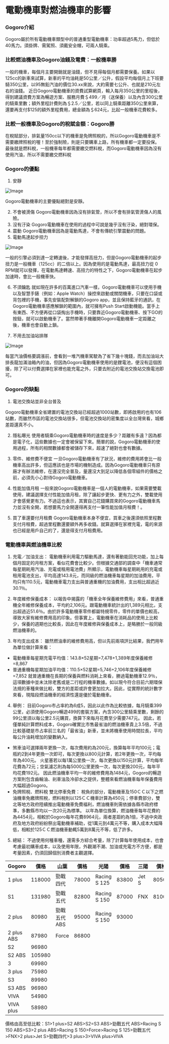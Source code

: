 # 電動機車對燃油機車的影響

### Gogoro介紹

Gogoro屬於所有電動機車類型中的普通重型電動機車：功率超過5馬力，但低於40馬力。須掛牌、需駕照、須戴安全帽，可兩人騎乘。

### 比較燃油機車及Gogoro油錢及電費：一般機車勝

一般的機車，每個月主要開銷就是油錢，但不見得每個月都需要保養。如果以125cc的新車來試算，新車的平均油耗是50公里／公升，假設平均每個月上下班要騎350公里，以95無鉛汽油的價位30.xx來說，大約需要七公升、也就是210元左右的油錢。
近日Gogoro電動機車的資費試算網頁，輸入每月350公里的里程後，得到建議資費方案為暢遊方案、服務月費＄499／月（送保養）以及內含300公里的騎乘里數；額外里程計費則為＄2.5／公里，若以同上騎乘距離350公里來算，還要再支付$125的額外里程費用，總金額為＄624元，比起一般機車花費較多。

### 比較一般機車及Gogoro的稅賦金額：Gogoro勝

在稅賦部分，排氣量150cc以下的機車是免牌照稅的，所以Gogoro電動機車是不需要繳牌照稅的喔！至於強制險，則是只要購車上路，所有機車都一定要投保。
最後就是燃料稅，一般機車每年都需要繳交燃料稅，而Gogoro電動機車因為沒有使用汽油，所以不需要繳交燃料稅

### Gogoro的優點

1.	安靜

![Image](https://beauty-upgrade.tw/wp-content/uploads/2019/05/43000422_1836065043114861_3939796113623613440_n-238x300.jpg)

Gogoro電動機車的主要優點絕對是安靜。

2.	不會被燙傷
Gogoro電動機車因為沒有排氣管，所以不會有排氣管燙傷人的風險。
3.	沒有汙染
Gogoro電動機車在使用的過程中可說是幾乎沒有汙染，絕對環保。
4.	震動
Gogoro電動機車因為是電動馬達，不會有傳統引擎震動的問題。
5.	電動馬達起步扭力

![Image](https://beauty-upgrade.tw/wp-content/uploads/2019/05/27356475_1547432868644748_2477950483433805237_o-300x183.jpg)

一般的引擎必須到達一定轉速後，才能發揮高扭力，但是Gogoro電動機車的起步扭力是一般機車（125cc）的二倍以上。因為使用的是電動馬達，最高扭力從 0 RPM就可以發揮，在電動馬達轉速、高扭力的特性之下，Gogoro電動機車在起步加速時，會比一般機車快。

6.	不須鑰匙
就如現在許多的百萬進口汽車一樣，Gogoro電動機車可以使用手機以及智慧手錶（例如：Apple Watch）操控來啟動或關閉機車，只要在口袋或背包裡的手機，事先安裝配對解鎖的Gogoro app，並且保持藍牙的通訊，在Gogoro電動機車感應解鎖的範圍內，就可擁有Push Start啟動機能。當手上有東西、不方便再從口袋掏出手機時，只要靠近Gogoro電動機車、按下GO的按鈕，就可以啟動機車了。當然帶著手機離開Gogoro電動機車一定距離之後，機車也會自動上鎖。

7.	不用去加油站排隊

![Image](https://beauty-upgrade.tw/wp-content/uploads/2019/05/40814689_1804000576321308_4518515065241993216_o-300x166.jpg)

每當汽油價格要調漲前，會看到一堆汽機車駕駛為了省下幾十塊錢，而去加油站大排長龍加滿油箱內的油，但因為Gogoro電動機車使用的是鋰電池，便沒有這個困擾，除了可以付費選擇在家裡也能充電之外，只要去附近的電池交換站交換電池即可。

### Gogoro的缺點

1. 電池交換站並非全台普及

Gogoro電動機車全省建置的電池交換站已經超過1000站數，即將啟用的也有106站數，而雖然市區的電池交換站很多，但電池交換站的密集度以全台灣來看，城鄉差距還真不小。

2.	隱私曝光
使用者騎乘Gogoro電動機車時的速度是多少？距離有多遠？因為都是電子化，這些數據也一定會被保留下來。簡單的說，Gogoro電動機車的使用過程，所有的相關數據都會被儲存下來，超速了絕對也會有數據。

3.	零件、維修費不便宜
一旦Gogoro電動機車有了狀況，維修的費用將會比一般機車高出許多，但這應該也是市場的機制造成。因為Gogoro電動機車只有原廠才有辦法維修，在還沒完全普及，量還沒大到足以降低各個零組件的價格之前，必須先小心對待Gogoro電動機車。

4.	性能加值月租
一般來說Gogoro電動機車是一個人的電動機車，如果需要雙載使用，建議選擇支付性能加值月租，除了讓起步更快、更有力之外，雙載使用才會感覺更有力。不過這也表示，其實自己花錢購買來的Gogoro電動機車馬力並沒有全開，若想要馬力全開還得再支付一筆性能加值月租費！。

5.	買了車還要付月租費
Gogoro電動機車本身不便宜，買車之後還須依照里程數支付月租費，超過里程數還要額外再多收錢。就算選擇在家裡充電，電的來源也已經是用戶自己的了，還是得支付月租費用。

### 電動機車與燃油機車比較

1.	充電／加油支出：
電動機車利用電力驅動馬達，還有著動能回充功能，加上每個月固定的月租方案，看似花費會比較少。但根據交通部的調查中「機車通常每星期耗用汽油、充電或租用電池費」所顯示，電動機車每星期耗用的充電或租用電池支出，平均高達143.8元，而同級的燃油機車每星期的加油費用，平均只有110.5元，電動機車電力支出與普通重機的加油費用，支出相比超過近30.1％。

2.	年度維修保養成本：
以報告中揭露的「機車全年保養維修費用」來看，普通重機全年維修保養成本，平均約2,106元。跟電動機車統計出的1,389元相比，支出超過近51.6％。由於許多電動機車零件都屬特規零件，零件的單價也較高，導致大家有維修費用高的印象。但事實上，電動機車在消耗品的使用上比較少，保養的週期也比較長，因此在年度維修與保養成本上，是略勝於一般同級燃油機車的。

3.	年均支出成本：
雖然燃油車的維修費用高，但以先前兩項評比結果，我們用年為單位做計算來看：
*	電動機車每星期充電平均值：143.8×52星期=7,478+1,389年度保養維修=8,867
*	普通重機每星期加油平均值：110.5×52星期=5,746+2,106年度保養維修=7,852
就普通重機在長期的保養與燃料消耗上來看，勝過電動機車12.9％，這項數據中並未汰除老舊或是二行程的機車數據。如以現今符合目前六期環保法規的車種來做比較，雙方的差距或許會更加拉大。因此，從實際的統計數字來看，現階段燃油機車的經濟性還是優於電動機車。

4.	舉例：
目前Gogoro市占率約為6成5，因此以此作為比較依據，每月騎乘399公里，必須使用Gogoro暢遊499的套裝方案，內含300公里騎乘里數，剩餘的99公里須以每公里2.5元購買，換算下來每月花費至少需要747元。
因此，若僅單純計算燃料成本，Gogoro確實比市售最省油的燃油機車貴上3.5倍，不過比較基礎是市占率前三名的「最省油」新車，並未將機車使用時間拉長，平均每公升油耗增加的變數納入。
*	煞車油可選擇兩年更換一次，每次費用約為200元，換算每年平均100元；電瓶約2到4年更換一次即可，每次更換以800元計算，若2年更換一次，平均每年為400元。
火星塞若以每1萬公里換一次，每次更換以150元計算，平均每年花費為72元；空氣濾芯則為每5000公里更換一次，每次更換200元，每年平均花費192元。
因此燃油機車平均一年的維修費用為1484元，Gogoro的暢遊方案則包含齒輪油、剎車油及冷卻水之提供，整體來看燃油機車每年保養費用大幅超過Gogoro。 
* 免牌照稅、燃料稅 雙北停車免費：
稅負的部分，電動機車及150ＣＣ以下之燃油機車免繳牌照稅，燃料稅則以125ＣＣ機車計算為450元；停車費部分，雙北等地方政府陸續推出電動機車免費福利，燃油機車則需依據各縣市政府標準，多數縣市均以一次20元為標準。
以年為單位換算，燃油機車每年花費約為4454元，相較於Gogoro每年花費8964元，兩者差距約為1倍，不過中央政府及地方政府紛紛祭出電動機車補助，從1萬元到4萬元不等，購入成本大幅降低，相較於125ＣＣ燃油機車動輒5萬到8萬元不等，低了許多。

5.	總結：
不過使用何種車種，還需多方綜合考量，除了計算每年使用成本，也會考慮最初購車成本，以及使用年限，外觀潮不潮、加油或充電方不方便，都是考量因素，仍須回歸個別消費者主觀選擇。

|Gogoro    |價格   |山葉       |價格  |光陽            |價格 |三陽  |價格  |
|----------|------|------------|-----|---------------|-----|------|-----|
|1 plus    |118000|勁戰四代      |78000|Racing S 125  |83800|Jet S|80500|
|S1        |131980|勁戰五代      |82800|Racing S 150  |87000|FNX  |81000|
|2 plus    |80980 |勁戰五代 ABS  |95000|Racing S 150  |93000|
|2 plus ABS|87980 |Force        |86800|				
|S2        |96980 |						
|S2 ABS    |105980|						
|3         |69980 |						
|3 plus    |75980 |						
|S3        |89980 |						
|S3 ABS    |96980 |						
|VIVA      |54980 |						
|VIVA plus |58980 |
					
價格由高至低比較：S1>1 plus>S2 ABS>S2=S3 ABS>勁戰五代 ABS>Racing S 150 ABS>S3>2 plus ABS>Racing S 150>Force>Racing S 125>勁戰五代>FNX>2 plus>Jet S>勁戰四代>3 plus>3>VIVA plus>VIVA
